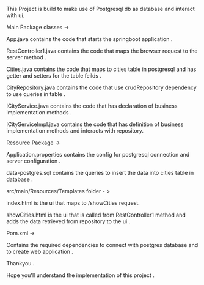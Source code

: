 This Project is build to make use of Postgresql db as database and interact with ui.

Main Package classes ->

App.java contains the code that starts the springboot application . 

RestController1.java contains the code that maps the browser request to the server method . 

Cities.java contains the code that maps to cities table in postgresql and has getter and setters for the table feilds .

CityRepository.java contains the code that use crudRepository dependency to use queries in table .

ICityService.java contains the code that has declaration of business implementation methods . 

ICityServiceImpl.java contains the code that has definition of business implementation methods and interacts with repository. 

Resource Package ->

Application.properties contains the config for postgresql connection and server configuration .

data-postgres.sql contains the queries to insert the data into cities table in database . 

src/main/Resources/Templates folder - >

index.html is the ui that maps to /showCities request.

showCities.html is the ui that is called from RestController1 method and adds the data retrieved from repository to the ui . 

Pom.xml ->

Contains the required dependencies to connect with postgres database and to create web application . 

Thankyou .

Hope you'll understand the implementation of this project . 
